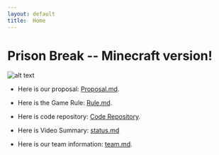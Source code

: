 ```yaml
---
layout: default
title:  Home
---
```

# Prison Break -- Minecraft version!
 
![alt text](https://i.ytimg.com/vi/O4ZVF56MEAY/maxresdefault.jpg)
  


 - Here is our proposal: [Proposal.md][quickref].
  
  [quickref]: https://github.com/liran331122/WallaceAI/blob/master/docs/proposal.md

 - Here is the Game Rule: [Rule.md][quickref2].
  

 [quickref2]: https://github.com/liran331122/WallaceAI/blob/master/docs/PrisonBreakRule.md
 - Here is code repository: [Code Repository][quickref3].
  

 [quickref3]: https://github.com/liran331122/WallaceAI/tree/master/code
 - Here is Video Summary: [status.md][quickref4]
  

 [quickref4]: https://github.com/liran331122/WallaceAI/blob/master/docs/status.md

 - Here is our team information: [team.md][quickref5].

 [quickref5]: https://github.com/liran331122/WallaceAI/blob/master/docs/team.md
